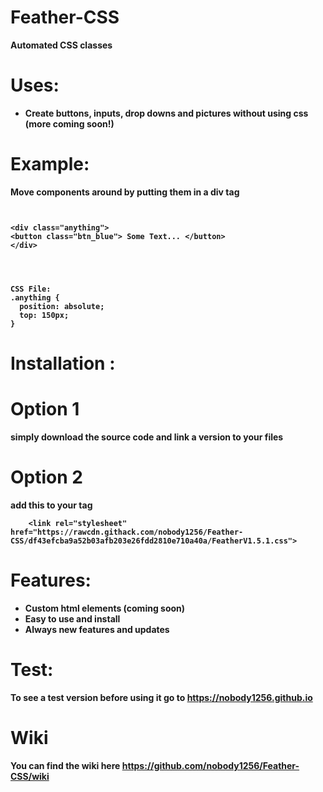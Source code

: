 <strong>

# Feather-CSS
Automated CSS classes

# Uses:
+ Create buttons, inputs, drop downs and pictures without using css (more coming soon!)

# Example:
 Move components around by putting them in a div tag
```


<div class="anything">
<button class="btn_blue"> Some Text... </button>
</div>




CSS File:
.anything {
  position: absolute;
  top: 150px;
}
```

# Installation :
# Option 1

simply download the source code and link a version to your files

# Option 2 

add this to your <head> tag

```
    <link rel="stylesheet" href="https://rawcdn.githack.com/nobody1256/Feather-CSS/df43efcba9a52b03afb203e26fdd2810e710a40a/FeatherV1.5.1.css">

```

# Features:
+ Custom html elements (coming soon)
+ Easy to use and install
+ Always new features and updates

# Test:

To see a test version before using it go to https://nobody1256.github.io



# Wiki

You can find the wiki here https://github.com/nobody1256/Feather-CSS/wiki
</strong>


